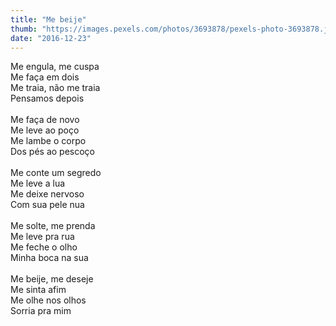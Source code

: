 ```yaml
---
title: "Me beije"
thumb: "https://images.pexels.com/photos/3693878/pexels-photo-3693878.jpeg"
date: "2016-12-23"
---
```

Me engula, me cuspa  
Me faça em dois  
Me traia, não me traia  
Pensamos depois  
<br />
Me faça de novo  
Me leve ao poço  
Me lambe o corpo  
Dos pés ao pescoço  
<br />
Me conte um segredo  
Me leve a lua  
Me deixe nervoso  
Com sua pele nua  
<br />
Me solte, me prenda  
Me leve pra rua  
Me feche o olho  
Minha boca na sua  
<br />
Me beije, me deseje  
Me sinta afim  
Me olhe nos olhos  
Sorria pra mim  